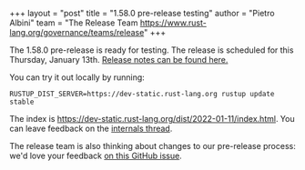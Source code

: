 +++
layout = "post"
title = "1.58.0 pre-release testing"
author = "Pietro Albini"
team = "The Release Team <https://www.rust-lang.org/governance/teams/release>"
+++

The 1.58.0 pre-release is ready for testing. The release is scheduled for this
Thursday, January 13th. [Release notes can be found here.][relnotes]

You can try it out locally by running:

```plain
RUSTUP_DIST_SERVER=https://dev-static.rust-lang.org rustup update stable
```

The index is <https://dev-static.rust-lang.org/dist/2022-01-11/index.html>. You
can leave feedback on the [internals thread][internals].

The release team is also thinking about changes to our pre-release process:
we'd love your feedback [on this GitHub issue][feedback].

[relnotes]: https://github.com/rust-lang/rust/blob/stable/RELEASES.md#version-1580-2022-01-13
[internals]: https://internals.rust-lang.org/t/rust-1-58-0-pre-release-testing/15946
[feedback]: https://github.com/rust-lang/release-team/issues/16
